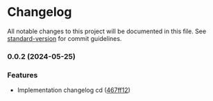 # Changelog

All notable changes to this project will be documented in this file. See [standard-version](https://github.com/conventional-changelog/standard-version) for commit guidelines.

### 0.0.2 (2024-05-25)


### Features

* Implementation changelog cd ([467ff12](https://github.com/codeArena-fr/apiTesting/commit/467ff1215060c509e38833c0b11d28b03f8a9222))
